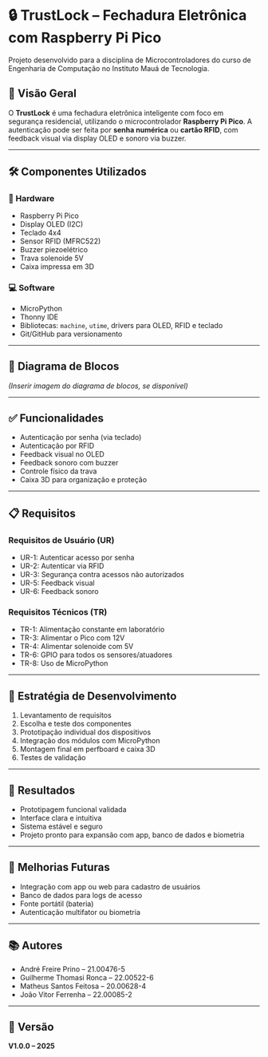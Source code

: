 # 🔒 TrustLock – Fechadura Eletrônica com Raspberry Pi Pico

Projeto desenvolvido para a disciplina de Microcontroladores do curso de Engenharia de Computação no Instituto Mauá de Tecnologia.

## 📌 Visão Geral

O **TrustLock** é uma fechadura eletrônica inteligente com foco em segurança residencial, utilizando o microcontrolador **Raspberry Pi Pico**. A autenticação pode ser feita por **senha numérica** ou **cartão RFID**, com feedback visual via display OLED e sonoro via buzzer.

---

## 🛠️ Componentes Utilizados

### 🔧 Hardware

- Raspberry Pi Pico
- Display OLED (I2C)
- Teclado 4x4
- Sensor RFID (MFRC522)
- Buzzer piezoelétrico
- Trava solenoide 5V
- Caixa impressa em 3D

### 💻 Software

- MicroPython
- Thonny IDE
- Bibliotecas: `machine`, `utime`, drivers para OLED, RFID e teclado
- Git/GitHub para versionamento

---

## 📐 Diagrama de Blocos

*(Inserir imagem do diagrama de blocos, se disponível)*

---

## ✅ Funcionalidades

- Autenticação por senha (via teclado)
- Autenticação por RFID
- Feedback visual no OLED
- Feedback sonoro com buzzer
- Controle físico da trava
- Caixa 3D para organização e proteção

---

## 📋 Requisitos

### Requisitos de Usuário (UR)

- UR-1: Autenticar acesso por senha
- UR-2: Autenticar via RFID
- UR-3: Segurança contra acessos não autorizados
- UR-5: Feedback visual
- UR-6: Feedback sonoro

### Requisitos Técnicos (TR)

- TR-1: Alimentação constante em laboratório
- TR-3: Alimentar o Pico com 12V
- TR-4: Alimentar solenoide com 5V
- TR-6: GPIO para todos os sensores/atuadores
- TR-8: Uso de MicroPython

---

## 🧠 Estratégia de Desenvolvimento

1. Levantamento de requisitos
2. Escolha e teste dos componentes
3. Prototipação individual dos dispositivos
4. Integração dos módulos com MicroPython
5. Montagem final em perfboard e caixa 3D
6. Testes de validação

---

## 🎯 Resultados

- Prototipagem funcional validada
- Interface clara e intuitiva
- Sistema estável e seguro
- Projeto pronto para expansão com app, banco de dados e biometria

---

## 🔮 Melhorias Futuras

- Integração com app ou web para cadastro de usuários
- Banco de dados para logs de acesso
- Fonte portátil (bateria)
- Autenticação multifator ou biometria

---

## 📚 Autores

- André Freire Prino – 21.00476-5
- Guilherme Thomasi Ronca – 22.00522-6  
- Matheus Santos Feitosa – 20.00628-4
- João Vitor Ferrenha – 22.00085-2  

---

## 📅 Versão

**V1.0.0 – 2025**